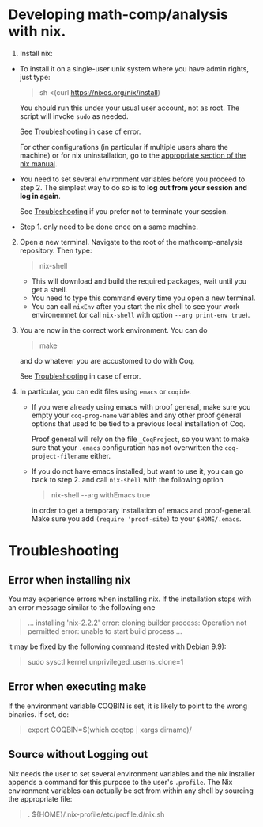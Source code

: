 # Developing math-comp/analysis with nix.

1. Install nix:
  - To install it on a single-user unix system where you have admin
    rights, just type:

    > sh <(curl https://nixos.org/nix/install)

    You should run this under your usual user account, not as
    root. The script will invoke `sudo` as needed.

    See [Troubleshooting](#error-when-installing-nix) in case of error.

    For other configurations (in particular if multiple users share
    the machine) or for nix uninstallation, go to the
    [appropriate section of the nix manual](https://nixos.org/nix/manual/#ch-installing-binary).

  - You need to set several environment variables before you proceed to step 2.
    The simplest way to do so is to **log out from your session and log in again**.

    See [Troubleshooting](#source-without-logging-out) if you prefer
    not to terminate your session.

  - Step 1. only need to be done once on a same machine.

2. Open a new terminal. Navigate to the root of the mathcomp-analysis repository. Then type:
   > nix-shell

   - This will download and build the required packages, wait until
     you get a shell.
   - You need to type this command every time you open a new terminal.
   - You can call `nixEnv` after you start the nix shell to see your
     work environemnet (or call `nix-shell` with option `--arg
     print-env true`).

3. You are now in the correct work environment. You can do
   > make

   and do whatever you are accustomed to do with Coq.

   See [Troubleshooting](#error-when-executing-make) in case of error.

4. In particular, you can edit files using `emacs` or `coqide`.

   - If you were already using emacs with proof general, make sure you
     empty your `coq-prog-name` variables and any other proof general
     options that used to be tied to a previous local installation of
     Coq.

     Proof general will rely on the file `_CoqProject`, so you want to
     make sure that your `.emacs` configuration has not overwritten
     the `coq-project-filename` either.

   - If you do not have emacs installed, but want to use it, you can
     go back to step 2. and call `nix-shell` with the following option
     > nix-shell --arg withEmacs true

     in order to get a temporary installation of emacs and
     proof-general.  Make sure you add `(require 'proof-site)` to your
     `$HOME/.emacs`.

# Troubleshooting

## Error when installing nix

You may experience errors when installing nix.  If the installation
stops with an error message similar to the following one

> ...
> installing 'nix-2.2.2'
> error: cloning builder process: Operation not permitted
> error: unable to start build process
> ...

it may be fixed by the following command (tested with Debian 9.9):

> sudo sysctl kernel.unprivileged_userns_clone=1

## Error when executing make

If the environment variable COQBIN is set, it is likely to point
to the wrong binaries. If set, do:

> export COQBIN=$(which coqtop | xargs dirname)/

## Source without Logging out

Nix needs the user to set several environment variables and
the nix installer appends a command for this purpose to the user's `.profile`.
The Nix environment variables can actually be set from within any
shell by sourcing the appropriate file:

> . ${HOME}/.nix-profile/etc/profile.d/nix.sh

